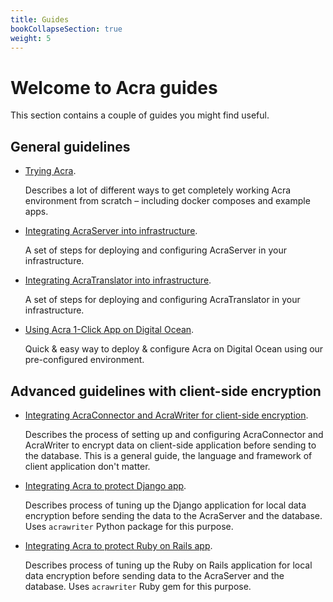 ```yaml
---
title: Guides
bookCollapseSection: true
weight: 5
---
```


# Welcome to Acra guides

This section contains a couple of guides you might find useful.

## General guidelines

* [Trying Acra](/acra/getting-started/trying/).

  Describes a lot of different ways to get completely working Acra environment from scratch – including docker composes and example apps.

* [Integrating AcraServer into infrastructure](/acra/guides/integrating-acra-server-into-infrastructure).

  A set of steps for deploying and configuring AcraServer in your infrastructure.

* [Integrating AcraTranslator into infrastructure](/acra/guides/integrating-acra-translator-into-new-infrastructure).

  A set of steps for deploying and configuring AcraTranslator in your infrastructure.

* [Using Acra 1-Click App on Digital Ocean](/acra/guides/acra-on-digital-ocean).

  Quick & easy way to deploy & configure Acra on Digital Ocean using our pre-configured environment.


## Advanced guidelines with client-side encryption

* [Integrating AcraConnector and AcraWriter for client-side encryption](/acra/guides/advanced-integrations/client-side-integration-with-acra-connector).

  Describes the process of setting up and configuring AcraConnector and AcraWriter to encrypt data on client-side application before sending to the database. This is a general guide, the language and framework of client application don't matter.


* [Integrating Acra to protect Django app](/acra/guides/advanced-integrations/django-acra-tutorials/).

  Describes process of tuning up the Django application for local data encryption before sending the data to the AcraServer and the database.
  Uses `acrawriter` Python package for this purpose.


* [Integrating Acra to protect Ruby on Rails app](/acra/guides/advanced-integrations/ruby-on-rails-acra-tutorials/).

  Describes process of tuning up the Ruby on Rails application for local data encryption
  before sending data to the AcraServer and the database.
  Uses `acrawriter` Ruby gem for this purpose.
